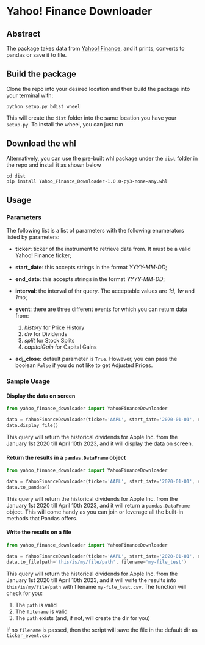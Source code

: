 # Yahoo! Finance Downloader

## Abstract

The package takes data from [Yahoo! Finance](https://finance.yahoo.com), and it prints, converts to pandas or save it to
file.

## Build the package

Clone the repo into your desired location and then build the package into your terminal with:

```shell
python setup.py bdist_wheel
```

This will create the `dist` folder into the same location you have your `setup.py`.
To install the wheel, you can just run

## Download the whl

Alternatively, you can use the pre-built whl package under the `dist` folder in the repo and install it as shown below

```shell
cd dist
pip install Yahoo_Finance_Downloader-1.0.0-py3-none-any.whl
```

## Usage

### Parameters

The following list is a list of parameters with the following enumerators listed by parameters:

- **ticker**: ticker of the instrument to retrieve data from. It must be a valid Yahoo! Finance ticker;
- **start_date**: this accepts strings in the format _YYYY-MM-DD_;
- **end_date**: this accepts strings in  the format _YYYY-MM-DD_;
- **interval**: the interval of thr query. The acceptable values are _1d_, _1w_ and _1mo_;
- **event**: there are three different events for which you can return data from:

  1. _history_ for Price History
  2. _div_ for Dividends
  3. _split_ for Stock Splits
  4. _capitalGain_ for Capital Gains

- **adj_close**: default parameter is `True`. However, you can pass the boolean `False` if you do not like to get
Adjusted Prices.
  
### Sample Usage

#### Display the data on screen

```python
from yahoo_finance_downloader import YahooFinanceDownloader

data = YahooFinanceDownloader(ticker='AAPL', start_date='2020-01-01', end_date='2023-04-10', events='div')
data.display_file()
```

This query will return the historical dividends for Apple Inc. from the January 1st 2020 till April 10th 2023, and it 
will display the data on screen.

#### Return the results in a `pandas.DataFrame` object

```python
from yahoo_finance_downloader import YahooFinanceDownloader

data = YahooFinanceDownloader(ticker='AAPL', start_date='2020-01-01', end_date='2023-04-10', events='div')
data.to_pandas()
```

This query will return the historical dividends for Apple Inc. from the January 1st 2020 till April 10th 2023, and it 
will return a `pandas.DataFrame` object. This will come handy as you can join or leverage all the built-in methods that
Pandas offers.

#### Write the results on a file

```python
from yahoo_finance_downloader import YahooFinanceDownloader

data = YahooFinanceDownloader(ticker='AAPL', start_date='2020-01-01', end_date='2023-04-10', events='div')
data.to_file(path='this/is/my/file/path', filename='my-file_test')
```
This query will return the historical dividends for Apple Inc. from the January 1st 2020 till April 10th 2023, and it 
will write the results into `this/is/my/file/path` with filename `my-file_test.csv`. The function will check for you:

1. The `path` is valid
2. The `filename` is valid
3. The `path` exists (and, if not, will create the dir for you)

If no `filename` is passed, then the script will save the file in the default dir as `ticker_event.csv`
